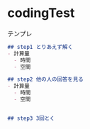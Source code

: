 # codingTest
テンプレ

```md
## step1 とりあえず解く
- 計算量
  - 時間
  - 空間

## step2 他の人の回答を見る
- 計算量
  - 時間
  - 空間


## step3 3回とく

```